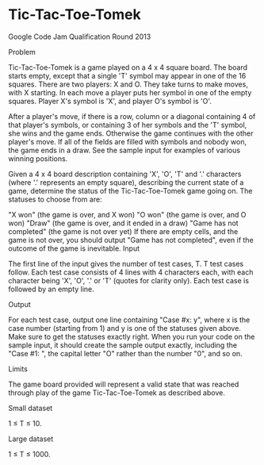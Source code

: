 Tic-Tac-Toe-Tomek
=================

Google Code Jam Qualification Round 2013

Problem

Tic-Tac-Toe-Tomek is a game played on a 4 x 4 square board. The board starts empty, except that a single 'T' symbol may appear in one of the 16 squares. There are two players: X and O. They take turns to make moves, with X starting. In each move a player puts her symbol in one of the empty squares. Player X's symbol is 'X', and player O's symbol is 'O'.

After a player's move, if there is a row, column or a diagonal containing 4 of that player's symbols, or containing 3 of her symbols and the 'T' symbol, she wins and the game ends. Otherwise the game continues with the other player's move. If all of the fields are filled with symbols and nobody won, the game ends in a draw. See the sample input for examples of various winning positions.

Given a 4 x 4 board description containing 'X', 'O', 'T' and '.' characters (where '.' represents an empty square), describing the current state of a game, determine the status of the Tic-Tac-Toe-Tomek game going on. The statuses to choose from are:

"X won" (the game is over, and X won)
"O won" (the game is over, and O won)
"Draw" (the game is over, and it ended in a draw)
"Game has not completed" (the game is not over yet)
If there are empty cells, and the game is not over, you should output "Game has not completed", even if the outcome of the game is inevitable.
Input

The first line of the input gives the number of test cases, T. T test cases follow. Each test case consists of 4 lines with 4 characters each, with each character being 'X', 'O', '.' or 'T' (quotes for clarity only). Each test case is followed by an empty line.

Output

For each test case, output one line containing "Case #x: y", where x is the case number (starting from 1) and y is one of the statuses given above. Make sure to get the statuses exactly right. When you run your code on the sample input, it should create the sample output exactly, including the "Case #1: ", the capital letter "O" rather than the number "0", and so on.

Limits

The game board provided will represent a valid state that was reached through play of the game Tic-Tac-Toe-Tomek as described above.

Small dataset

1 ≤ T ≤ 10.

Large dataset

1 ≤ T ≤ 1000.

